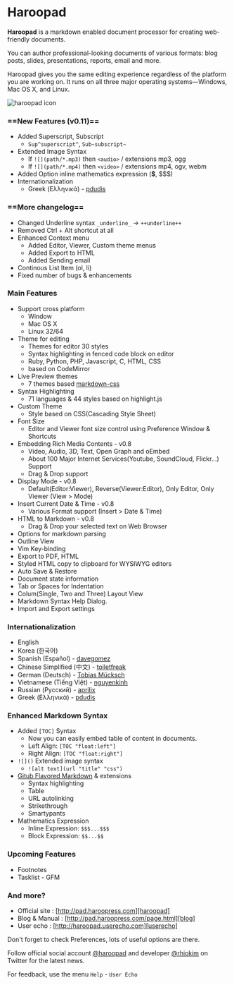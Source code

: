 # Haroopad

**Haroopad** is a markdown enabled document processor for creating web-friendly documents.

You can author professional-looking documents of various formats: blog posts, slides, presentations, reports, email and more.

Haroopad gives you the same editing experience regardless of the platform you are working on. It runs on all three major operating systems—Windows, Mac OS X, and Linux.

![haroopad icon](http://pad.haroopress.com/assets/images/logo-small.png)

### ==New Features (v0.11)==

* Added Superscript, Subscript
  - `Sup^superscript^`, `Sub~subscript~`
* Extended Image Syntax
  - If `![](path/*.mp3)` then `<audio>` / extensions mp3, ogg
  - If `![](path/*.mp4)` then `<video>` / extensions mp4, ogv, webm
* Added Option inline mathematics expression (**$**, $$$) 
* Internationalization
  - Greek (Ελληνικά) - [pdudis](https://github.com/pdudis)

### ==More changelog==
* Changed Underline syntax `_underline_` -> `++underline++`
* Removed Ctrl + Alt shortcut at all
* Enhanced Context menu
  - Added Editor, Viewer, Custom theme menus
  - Added Export to HTML
  - Added Sending email
* Continous List Item (ol, li)
* Fixed number of bugs & enhancements

### Main Features

* Support cross platform
  - Window
  - Mac OS X
  - Linux 32/64
* Theme for editing
  - Themes for editor 30 styles 
  - Syntax highlighting in fenced code block on editor
  - Ruby, Python, PHP, Javascript, C, HTML, CSS
  - based on CodeMirror
* Live Preview themes
  - 7 themes based [markdown-css](https://github.com/rhiokim/markdown-css)
* Syntax Highlighting
  - 71 languages & 44 styles based on highlight.js
* Custom Theme
  - Style based on CSS(Cascading Style Sheet)
* Font Size
  - Editor and Viewer font size control using Preference Window & Shortcuts
* Embedding Rich Media Contents - v0.8
  - Video, Audio, 3D, Text, Open Graph and oEmbed
  - About 100 Major Internet Services(Youtube, SoundCloud, Flickr...) Support
  - Drag & Drop support
* Display Mode - v0.8
  - Default(Editor:Viewer), Reverse(Viewer:Editor), Only Editor, Only Viewer (View > Mode)
* Insert Current Date & Time - v0.8
  - Various Format support (Insert > Date & Time)
* HTML to Markdown - v0.8
  - Drag & Drop your selected text on Web Browser
* Options for markdown parsing
* Outline View
* Vim Key-binding
* Export to PDF, HTML
* Styled HTML copy to clipboard for WYSIWYG editors
* Auto Save & Restore
* Document state information
* Tab or Spaces for Indentation
* Colum(Single, Two and Three) Layout View
* Markdown Syntax Help Dialog.
* Import and Export settings

### Internationalization

- English
- Korea (한국어)
- Spanish (Español) - [davegomez](https://github.com/davegomez)
- Chinese Simplified (中文) - [toiletfreak](https://github.com/toiletfreak)
- German (Deutsch) - [Tobias Mücksch](https://github.com/tobiasmuecksch)
- Vietnamese (Tiếng Việt) - [nguyenkinh](https://github.com/nguyenkinh)
- Russian (Русский) - [aprilix ](https://github.com/aprilix)
- Greek (Ελληνικά) - [pdudis](https://github.com/pdudis)

### Enhanced Markdown Syntax

* Added `[TOC]` Syntax
  - Now you can easily embed table of content in documents.
  - Left Align: `[TOC "float:left"]`
  - Right Align: `[TOC "float:right"]`
* `![]()` Extended image syntax
  - `![alt text](url "title" "css")`
* [Gitub Flavored Markdown](http://github.github.com/github-flavored-markdown/) & extensions
  - Syntax highlighting
  - Table
  - URL autolinking
  - Strikethrough
  - Smartypants
* Mathematics Expression
  - Inline Expression: `$$$...$$$`
  - Block Expression: `$$...$$`

### Upcoming Features

* Footnotes
* Tasklist - GFM

### And more?

* Official site : [http://pad.haroopress.com][haroopad]
* Blog & Manual : [http://pad.haroopress.com/page.html][blog]
* User echo : [http://haroopad.userecho.com][userecho]

Don't forget to check Preferences, lots of useful options are there.

Follow official social account [@haroopad](https://twitter.com/haroopad) and developer [@rhiokim](https://twitter.com/rhiokim) on Twitter for the latest news.

For feedback, use the menu `Help` - `User Echo`

[haroopad]: http://pad.haroopress.com
[blog]: http://pad.haroopress.com/page.html
[userecho]: http://haroopad.userecho.com